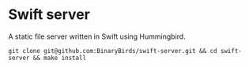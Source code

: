 # Swift server 

A static file server written in Swift using Hummingbird.

```shell
git clone git@github.com:BinaryBirds/swift-server.git && cd swift-server && make install
```
